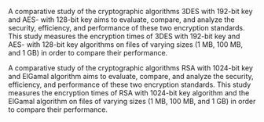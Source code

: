 A comparative study of the cryptographic algorithms 3DES with 192-bit key and AES- with
128-bit key aims to evaluate, compare, and analyze the security, efficiency, and performance of
these two encryption standards. This study measures the encryption times of 3DES with
192-bit key and AES- with 128-bit key algorithms on files of varying sizes (1 MB, 100 MB,
and 1 GB) in order to compare their performance.


A comparative study of the cryptographic algorithms RSA with 1024-bit key and ElGamal
algorithm aims to evaluate, compare, and analyze the security, efficiency, and performance of
these two encryption standards. This study measures the encryption times of RSA with
1024-bit key algorithm and the ElGamal algorithm on files of varying sizes (1 MB, 100 MB,
and 1 GB) in order to compare their performance.
